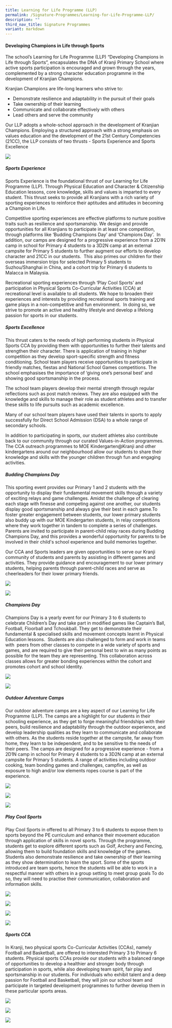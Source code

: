 ```yaml
---
title: Learning for Life Programme (LLP)
permalink: /Signature-Programmes/Learning-for-Life-Programme-LLP/
description: ""
third_nav_title: Signature Programmes
variant: markdown
---
```

#### **Developing Champions in Life through Sports**

  

The school’s Learning for Life Programme (LLP) “Developing Champions in Life through Sports”, encapsulates the DNA of Kranji Primary School where active sports participation is encouraged and grown through the years, complemented by a strong character education programme in the development of Kranjian Champions.&nbsp;


Kranjian Champions are life-long learners who strive to:&nbsp;

  

*   Demonstrate resilience and adaptability in the pursuit of their goals
*   Take ownership of their learning
*   Communicate and collaborate effectively with others&nbsp;
*   Lead others and serve the community&nbsp;

  

Our LLP adopts a whole-school approach in the development of Kranjian Champions. Employing a structured approach with a strong emphasis on values education and the development of the 21st Century Competencies (21CC), the LLP consists of two thrusts - Sports Experience and Sports Excellence

![](/images/Our%20Curriculum/Signature%20Programmes/Learning%20for%20Life%20Prog%20(LLP)/L1.jpg)  

##### **Sports Experience**

  

Sports Experience is the foundational thrust of our Learning for Life Programme (LLP). Through Physical Education and Character &amp; Citizenship Education lessons, core knowledge, skills and values is imparted to every student. This thrust seeks to provide all Kranjians with a rich variety of sporting experiences to reinforce their aptitudes and attitudes in becoming a Champion in Life.

Competitive sporting experiences are effective platforms to nurture positive traits such as resilience and sportsmanship. We design and provide opportunities for all Kranjians to participate in at least one competition, through platforms like ‘Budding Champions Day’ and ‘Champions Day’.&nbsp; In addition, our camps are designed for a progressive experience from a 2D1N camp in school for Primary 4 students to a 3D2N camp at an external campsite for Primary 5 students to further augment our efforts to develop character and 21CC in our students.&nbsp; This also primes our children for their overseas immersion trips for selected Primary 5 students to Suzhou/Shanghai in China, and a cohort trip for Primary 6 students to Malacca in Malaysia.

Recreational sporting experiences through ‘Play Cool Sports’ and participation in Physical Sports Co-Curricular Activities (CCA) at recreational level is available to all students. We hope to broaden their experiences and interests by providing recreational sports training and game plays in a non-competitive and fun environment.&nbsp; In doing so, we strive to promote an active and healthy lifestyle and develop a lifelong passion for sports in our students.&nbsp;

##### **Sports Excellence**

This thrust caters to the needs of high performing students in Physical Sports CCA by providing them with opportunities to further their talents and strengthen their character. There is application of training in higher competition as they develop sport-specific strength and fitness conditioning. School team players receive opportunities to participate in friendly matches, fiestas and National School Games competitions. The school emphasises the importance of ‘giving one’s personal best’ and showing good sportsmanship in the process.&nbsp;

The school team players develop their mental strength through regular reflections such as post match reviews. They are also equipped with the knowledge and skills to manage their role as student athletes and to transfer these skills to life pursuits such as academic excellence.&nbsp;

Many of our school team players have used their talents in sports to apply successfully for Direct School Admission (DSA) to a whole range of secondary schools.  

In addition to participating in sports, our student athletes also contribute back to our community through our curated Values-in-Action programmes. The CCA outreach programmes to MOE Kindergarten@Kranji and other kindergartens around our neighbourhood allow our students to share their knowledge and skills with the younger children through fun and engaging activities.&nbsp;

##### **Budding Champions Day**

This sporting event provides our Primary 1 and 2 students with the opportunity to display their fundamental movement skills through a variety of exciting relays and game challenges. Amidst the challenge of clearing each stage with finesse and competing against one another, our students display good sportsmanship and always give their best in each game.To foster greater engagement between students, our lower primary students also buddy up with our MOE Kindergarten students, in relay competitions where they work together in tandem to complete a series of challenges. Parents are invited to participate in parent-child relay races during Budding Champions Day, and this provides a wonderful opportunity for parents to be involved in their child's school experience and build memories together.

Our CCA and Sports leaders are given opportunities to serve our Kranji community of students and parents by assisting in different games and activities. They provide guidance and encouragement to our lower primary students, helping parents through parent-child races and serve as cheerleaders for their lower primary friends.  

![](/images/Our%20Curriculum/Signature%20Programmes/Learning%20for%20Life%20Prog%20(LLP)/LLP__Budding_Champion_P1_2_2024.png)

![](/images/Our%20Curriculum/Signature%20Programmes/Learning%20for%20Life%20Prog%20(LLP)/LLP__Budding_Champion_P2_2024.png)


  
##### **Champions Day**  
  

Champions Day is a yearly event for our Primary 3 to 6 students to celebrate Children’s Day and take part in modified games like Captain’s Ball, Football, Floorball and Tchoukball. They get to demonstrate their fundamental &amp; specialised skills and movement concepts learnt in Physical Education lessons.&nbsp; Students are also challenged to form and work in teams with&nbsp; peers from other classes to compete in a wide variety of sports and games, and are required to give their personal best to win as many points as possible for the team they are representing. This collaboration across classes allows for greater bonding experiences within the cohort and promotes cohort and school identity.&nbsp;

![](/images/Our%20Curriculum/Signature%20Programmes/Learning%20for%20Life%20Prog%20(LLP)/LLP_Play_Cool_Sports_P4_1_2024.png)

![](/images/Our%20Curriculum/Signature%20Programmes/Learning%20for%20Life%20Prog%20(LLP)/LLP_Play_Cool_Sports_P4_2_2024.png)







  

##### **Outdoor Adventure Camps**

  

Our outdoor adventure camps are a key aspect of our Learning for Life Programme (LLP). The camps are a highlight for our students in their schooling experience, as they get to forge meaningful friendships with their peers, build resilience and adaptability through the outdoor experience, and develop leadership qualities as they learn to communicate and collaborate with others. As the students reside together at the campsite, far away from home, they learn to be independent, and to be sensitive to the needs of their peers. The camps are designed for a progressive experience - from a 2D1N camp in school for Primary 4 students to a 3D2N camp at an external campsite for Primary 5 students. A range of activities including outdoor cooking, team bonding games and challenges, campfire, as well as exposure to high and/or low elements ropes course is part of the experience.&nbsp;

![](/images/Our%20Curriculum/Signature%20Programmes/Learning%20for%20Life%20Prog%20(LLP)/P5_Camp_1_2024.png)

![](/images/Our%20Curriculum/Signature%20Programmes/Learning%20for%20Life%20Prog%20(LLP)/P5_Camp_1_2024.png)  

![](/images/Our%20Curriculum/Signature%20Programmes/Learning%20for%20Life%20Prog%20(LLP)/P5_Camp_2_2024.png)
 

##### **Play Cool Sports**

  

Play Cool Sports in offered to all Primary 3 to 6 students to expose them to sports beyond the PE curriculum and enhance their movement education through application of skills in novel sports. Through the programme, students get to explore different sports such as Golf, Archery and Fencing, allowing them to build foundation skills and knowledge of the games. Students also demonstrate resilience and take ownership of their learning as they show determination to learn the sport. Some of the sports introduced are team sports, hence the students will be able to work in a respectful manner with others in a group setting to meet group goals To do so, they will need to practise their communication, collaboration and information skills.

![](/images/Our%20Curriculum/Signature%20Programmes/Learning%20for%20Life%20Prog%20(LLP)/Golf.png)

![](/images/Our%20Curriculum/Signature%20Programmes/Learning%20for%20Life%20Prog%20(LLP)/LLP_Play_Cool_Sports_P5_1_2024.png)

![](/images/Our%20Curriculum/Signature%20Programmes/Learning%20for%20Life%20Prog%20(LLP)/LLP_Play_Cool_Sports_P5_2_2024.png)

![](/images/Our%20Curriculum/Signature%20Programmes/Learning%20for%20Life%20Prog%20(LLP)/LLP_Fencing.png)


  
##### **Sports CCA**  
  

In Kranji, two physical sports Co-Curricular Activities (CCAs), namely Football and Basketball, are offered to interested Primary 3 to Primary 6 students. Physical sports CCAs provide our students with a balanced range of opportunities to develop a healthier and stronger body through participation in sports, while also developing team spirit, fair play and sportsmanship in our students. For individuals who exhibit talent and a deep passion for Football and Basketball, they will join our school team and participate in targeted development programmes to further develop them in these particular sports areas.&nbsp;

![](/images/Our%20Curriculum/Signature%20Programmes/Learning%20for%20Life%20Prog%20(LLP)/LLP_Sports_CCA_2024.png)

![](/images/Our%20Curriculum/Signature%20Programmes/Learning%20for%20Life%20Prog%20(LLP)/LLP_Sports_CCA_2_2024.png)

![](/images/Our%20Curriculum/Signature%20Programmes/Learning%20for%20Life%20Prog%20(LLP)/LLP_Sports_CCA_3_2024.png)